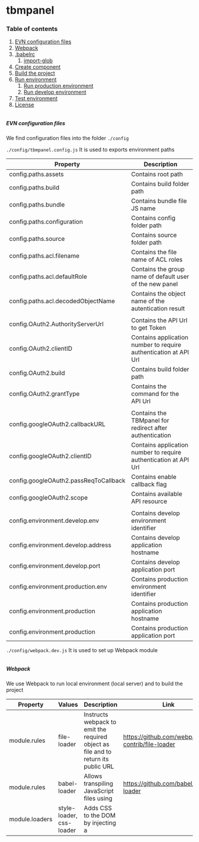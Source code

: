 # tbmpanel

### Table of contents
1. [EVN configuration files](#env-config)
2. [Webpack](#webpack)
3. [.babelrc](#babelrc)
    1. [import-glob](#glob)
4. [Create component](#create)
5. [Build the project](#build)
6. [Run environment](#run)
    1. [Run production environment](#production)
    2. [Run develop environment](#develop)
7. [Test environment](#test)
8. [License](#license)

######
##### EVN configuration files <a name="env-config"></a>
We find configuration files into the folder `./config`

`./config/tbmpanel.config.js` It is used to exports environment paths

| Property | Description |
| --- | --- |
| config.paths.assets | Contains root path |
| config.paths.build | Contains build folder path |
| config.paths.bundle | Contains bundle file JS name |
| config.paths.configuration | Contains config folder path |
| config.paths.source | Contains source folder path |
| config.paths.acl.filename | Contains the file name of ACL roles |
| config.paths.acl.defaultRole | Contains the group name of default user of the new panel |
| config.paths.acl.decodedObjectName | Contains the object name of the autentication result |
| | |
| config.OAuth2.AuthorityServerUrl | Contains the API Url to get Token |
| config.OAuth2.clientID | Contains application number to require authentication at API Url |
| config.OAuth2.build | Contains build folder path |
| config.OAuth2.grantType | Contains the command for the API Url |
| | |
| config.googleOAuth2.callbackURL | Contains the TBMpanel for redirect after authentication |
| config.googleOAuth2.clientID | Contains application number to require authentication at API Url |
| config.googleOAuth2.passReqToCallback | Contains enable callback flag |
| config.googleOAuth2.scope | Contains available API resource |
| | |
| config.environment.develop.env | Contains develop environment identifier |
| config.environment.develop.address | Contains develop application hostname |
| config.environment.develop.port | Contains develop application port |
| config.environment.production.env | Contains production environment identifier |
| config.environment.production | Contains production application hostname |
| config.environment.production | Contains production application port |


`./config/webpack.dev.js` It is used to set up Webpack module
######
##### Webpack <a name="webpack"></a>
 We use Webpack to run local environment (local server) and to build the project

| Property | Values | Description | Link |
| --- | --- | --- | --- |
| module.rules | file-loader | Instructs webpack to emit the required object as file and to return its public URL | https://github.com/webpack-contrib/file-loader |
| module.rules | babel-loader | Allows transpiling JavaScript files using | https://github.com/babel/babel-loader |
| module.loaders | style-loader, css-loader | Adds CSS to the DOM by injecting a <style> tag | https://github.com/webpack-contrib/style-loader |
| entry Array | webpack-hot-middleware/client, /index | Instructs webpack about virtual server entry point (localhost:PORT) and index JS file | https://github.com/glenjamin/webpack-hot-middleware |
| plugins Array | HotModuleReplacementPlugin | It compile the hot update chunks for developing environment | https://webpack.js.org/plugins/hot-module-replacement-plugin/ |
| plugins Array | HtmlWebpackPlugin | Used to inject bundle.js file into index.html template | https://github.com/jantimon/html-webpack-plugin |
######

##### .babelrc <a name="babelrc"></a>
Here you can find plugins used into Webpack config that is not supported from Webpack's module plugins configuration.
###### import-glob <a name="glob"></a>
It is used to import all of reducer files from specific folder (components).

######
##### Create component <a name="create"></a>
To create a new component inside the application scaffold:
```sh
npm run create
```
> It drive you step by step to create a new component

######
#### Run environment <a name="run"></a>
There are different environment which you can run

#####
#### Build the project <a name="build"></a>
To build the project for the production environment:
```sh
npm run build
```
> It runs webpack handler to build the project. You can find the files into build folder

######
##### Run production environment <a name="production"></a>
To run the production environment buided previously:
```sh
npm run prod
```
> It runs application with production configuration

######
##### Run develop environment <a name="develop"></a>
To run the develop environment buided previously:
```sh
npm run start
```
> It runs application with develop configuration

######
##### Test application <a name="test"></a>
To run application test
```sh
npm run test
```
> Testing a React-Redux application using Jest and Enzyme.

We are going to use:
`jest ` `babel-jest ` `react-test-renderer` `redux-mock-combiner` `raf-polyfill`

* [jest](http://facebook.github.io/jest/) : Unit Testing framework for ReactJs developed by Facebook.
* babel-jest: To support ES6 and ES7 for our tests.
* react-test-renderer: Used to grab snapshot of DOM tree rendered by React DOM/ React Native components
* redux-mock-store : Used to mock our Redux store.
* raf-polyfill: React depends on requestAnimationFrame.
We aldo use 'react-dom/test-utils', it provides the React TestUtils which we won’t use directly but it is required as a dependency to enzyme.

Look at the [Link](https://medium.com/netscape/testing-a-react-redux-app-using-jest-and-enzyme-b349324803a9) for more info.

#

###### License <a name="license"></a>

[Triboo SPA - ALL RIGHTS RESERVED](http://www.triboomedia.it/privacy-policy/)

#